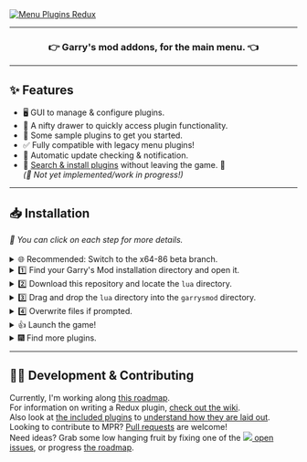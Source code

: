 
<a href="#">
  <img align="center" src="https://user-images.githubusercontent.com/8518150/147179067-261dc00f-c841-464a-9fc3-4d82472cd395.png" title="Menu Plugins Redux" alt="Menu Plugins Redux">
</a>
<hr>
<h3 align="center">
  👉 Garry's mod addons, for the main menu. 👈
</h3>
<hr>
<h2>✨ Features</h2>
<ul>
  <li>🖥️ GUI to manage & configure plugins.</li>
  <li>📁 A nifty drawer to quickly access plugin functionality.</li>
  <li>🧩 Some sample plugins to get you started.</li>
  <li>✅ Fully compatible with legacy menu plugins!</li>
  <li>🤖 Automatic update checking & notification.</li>
  <li>🔎 <a href="https://github.com/djsime1/redux-plugins/tree/main">Search & install plugins</a> without leaving the game. 🔸</li>
  <i>(🔸 Not yet implemented/work in progress!)</i>
</ul>
<hr>
<h2>📥 Installation</h2>
<i>💭 You can click on each step for more details.</i><br><br>
<details>
  <summary>🌐 Recommended: Switch to the x64-86 beta branch.</summary>
  Why? Because it makes most things work smoother. It can also increase your games performance!
  <ol>
    <li>In Steam, open Garry's Mod properties (Located in the gear icon.)</li>
    <li>Go to the Betas tab (Click "Betas" on the left side)</li>
    <li>From the dropdown, select the option starting with "x86-64" (Not the one starting with "Chromium.")</li>
  </ol>
</details>
<details>
  <summary>1️⃣ Find your Garry's Mod installation directory and open it.</summary>
  <br><img src="https://user-images.githubusercontent.com/8518150/147179108-3e586cc3-7f76-452c-a932-599a0cfee420.png">
</details>
<details>
  <summary>2️⃣ Download this repository and locate the <code>lua</code> directory.</summary>
  <br><table>
    <tr>
      <th colspan="2"><h2>Select a version</h2></th>
    </tr>
    <tr>
      <td><h3 align="center"><a href="https://github.com/djsime1/menu-plugins-redux/archive/refs/heads/main.zip">
        Stable<br><img src="https://img.shields.io/github/last-commit/djsime1/menu-plugins-redux/main?label=Updated">
      </a></h3></td>
      <td><h3 align="center"><a href="https://github.com/djsime1/menu-plugins-redux/archive/refs/heads/dev.zip">
        Beta<br><img src="https://img.shields.io/github/last-commit/djsime1/menu-plugins-redux/dev?label=Updated">
      </a></h3></td>
    </tr>
  </table>
</details>
<details>
  <summary>3️⃣ Drag and drop the <code>lua</code> directory into the <code>garrysmod</code> directory.</summary>
  <br><img src="https://user-images.githubusercontent.com/8518150/147179547-fadef008-f7e4-4034-a2d8-9a3ab4aa23e2.png">
</details>
<details>
  <summary>4️⃣ Overwrite files if prompted.</summary>
  <br><img src="https://user-images.githubusercontent.com/8518150/147179554-4c7cec64-db60-4b53-81c4-6d405fc70e06.png">
</details>
<details>
  <summary>👍 Launch the game!</summary>
  If everything was successful, then MPR should now be installed and active!<br>
  Assuming you're on the x86-64 branch, there should be a new button on the default menu toolbar named "Plugins."<br>
  There should also be a fancy banner in your console. Running the command <code>menup gui</code> will open a GUI.<br>
  More commands can be found by running the <code>menup</code> command.
</details>
<details>
  <summary>🎆 Find more plugins.</summary>
  While MPR ships with a few plugins of its own, you can install any compatible plugin.<br>
  <a href="https://github.com/djsime1/redux-plugins/tree/main">Check out this page</a> to find some more public plugins!<br>
  To install them, drag and drop the plugin's Lua file into the <code>menu_plugins</code> folder in your <code>garrysmod/lua</code> directoy.
</details>
<hr>
<h2>👨‍💻 Development & Contributing</h2>
Currently, I'm working along <a href="https://github.com/djsime1/menu-plugins-redux/projects/1">this roadmap</a>.<br>
For information on writing a Redux plugin, <a href="https://github.com/djsime1/menu-plugins-redux/wiki">check out the wiki</a>.<br>
Also look at <a href="https://github.com/djsime1/menu-plugins-redux/tree/dev/lua/menu_plugins">the included plugins</a> to <a href="https://github.com/djsime1/menu-plugins-redux/wiki/Developing-a-plugin#-example">understand how they are laid out</a>.<br>
Looking to contribute to MPR? <a href="https://docs.github.com/articles/using-pull-requests">Pull requests</a> are welcome!<br>
Need ideas? Grab some low hanging fruit by fixing one of the <a href="https://github.com/djsime1/menu-plugins-redux/issues"</a><img src="https://img.shields.io/github/issues-raw/djsime1/menu-plugins-redux?label=%20&style=flat-square"> open issues</a>, or progress <a href="https://github.com/djsime1/menu-plugins-redux/projects/1">the roadmap</a>.
